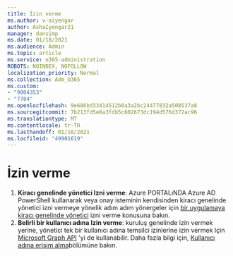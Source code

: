 ```yaml
---
title: İzin verme
ms.author: v-aiyengar
author: AshaIyengar21
manager: dansimp
ms.date: 01/18/2021
ms.audience: Admin
ms.topic: article
ms.service: o365-administration
ROBOTS: NOINDEX, NOFOLLOW
localization_priority: Normal
ms.collection: Adm_O365
ms.custom:
- "9004353"
- "7784"
ms.openlocfilehash: 9e686bd33414512b0a3a2bc24477832a508537a8
ms.sourcegitcommit: 7b213fd5e8a3fdb5c602673dc194d576d372ac96
ms.translationtype: MT
ms.contentlocale: tr-TR
ms.lasthandoff: 01/18/2021
ms.locfileid: "49901619"
---
```

# <a name="grant-permissions"></a>İzin verme

1. **Kiracı genelinde yönetici Izni verme**: Azure PORTALıNDA Azure AD PowerShell kullanarak veya onay isteminin kendisinden kiracı genelinde yönetici izni vermeye yönelik adım adım yönergeler için [bir uygulamaya kiracı genelinde yönetici](https://docs.microsoft.com/azure/active-directory/manage-apps/grant-admin-consent) izni verme konusuna bakın.
1. **Belirli bir kullanıcı adına Izin verme**: kuruluş genelinde izin vermek yerine, yönetici tek bir kullanıcı adına temsilci izinlerine izin vermek Için [Microsoft Graph API](https://docs.microsoft.com/graph/use-the-api) 'yi de kullanabilir. Daha fazla bilgi için, [Kullanıcı adına erişim alma](https://docs.microsoft.com/graph/auth-v2-user)bölümüne bakın.
